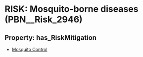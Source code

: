 # RISK: __Mosquito-borne diseases__ (PBN__Risk_2946)

## Property: has_RiskMitigation

* [Mosquito Control](PBN__Mitigation_1148)

